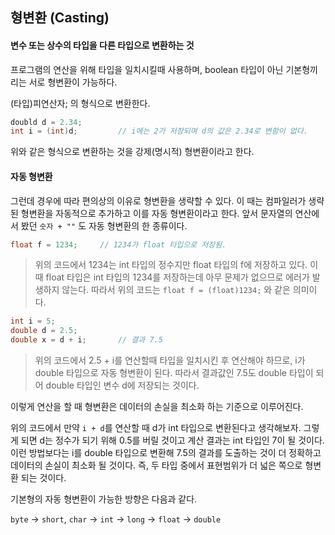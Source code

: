 ## 형변환 (Casting)

#### 변수 또는 상수의 타입을 다른 타입으로 변환하는 것

프로그램의 연산을 위해 타입을 일치시킬때 사용하며, boolean 타입이 아닌 기본형끼리는 서로 형변환이 가능하다.

(타입)피연산자; 의 형식으로 변환한다.

````java
doubld d = 2.34;
int i = (int)d;			// i에는 2가 저장되며 d의 값은 2.34로 변함이 없다.
````

위와 같은 형식으로 변환하는 것을 강제(명시적) 형변환이라고 한다.  

#### 자동 형변환

그런데 경우에 따라 편의상의 이유로 형변환을 생략할 수 있다. 이 때는 컴파일러가 생략된 형변환을 자동적으로 추가하고 이를 자동 형변환이라고 한다. 앞서 문자열의 연산에서 봤던 `숫자 + ""` 도 자동 형변환의 한 종류이다.

````java
float f = 1234;		// 1234가 float 타입으로 저장됨.
````

> 위의 코드에서 1234는 int 타입의 정수지만 float 타입의 f에 저장하고 있다.  이 때 float 타입은 int 타입의 1234를 저장하는데 아무 문제가 없으므로 에러가 발생하지 않는다. 따라서 위의 코드는 `float f = (float)1234;` 와 같은 의미이다.

````java
int i = 5;
double d = 2.5;
double x = d + i;		// 결과 7.5
````

> 위의 코드에서 2.5 + i를 연산할때 타입을 일치시킨 후 연산해야 하므로, i가 double 타입으로 자동 형변환이 된다. 따라서 결과값인 7.5도 double 타입이 되어 double 타입인 변수 d에 저장되는 것이다.

이렇게 연산을 할 때 형변환은 데이터의 손실을 최소화 하는 기준으로 이루어진다. 

위의 코드에서 만약 `i + d`를 연산할 때 d가 int 타입으로 변환된다고 생각해보자. 그렇게 되면 d는 정수가 되기 위해 0.5를 버릴 것이고 계산 결과는 int 타입인 7이 될 것이다. 이런 방법보다는 i를 double 타입으로 변환해 7.5의 결과를 도출하는 것이 더 정확하고 데이터의 손실이 최소화 될 것이다. 즉, 두 타입 중에서 표현범위가 더 넓은 쪽으로 형변환 되는 것이다.

기본형의 자동 형변환이 가능한 방향은 다음과 같다.

`byte` -> `short`, `char` -> `int` -> `long` -> `float` -> `double`


